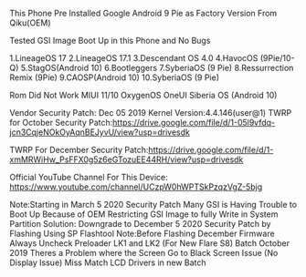 This Phone Pre Installed Google Android 9 Pie as Factory Version From Qiku(OEM)

Tested GSI Image Boot Up in this Phone and No Bugs


1.LineageOS 17
2.LineageOS 17.1
3.Descendant OS 4.0
4.HavocOS (9Pie/10-Q)
5.StagOS(Android 10)
6.Bootleggers
7.SyberiaOS (9 Pie)
8.Ressurrection Remix (9Pie)
9.CAOSP(Android 10)
10.SyberiaOS (9 Pie)

Rom Did Not Work
MIUI 11/10
OxygenOS
OneUI
Siberia OS (Android 10)

Vendor Security Patch: Dec 05 2019
Kernel Version:4.4.146(user@1)
TWRP for October Security Patch:https://drive.google.com/file/d/1-05l9vfdq-jcn3CqjeNOkOyAqnBEJyvU/view?usp=drivesdk

TWRP For December Security Patch:https://drive.google.com/file/d/1-xmMRWiHw_PsFFX0g5z6eGTozuEE44RH/view?usp=drivesdk

Official YouTube Channel For This Device:
https://www.youtube.com/channel/UCzpW0hWPTSkPzqzVgZ-5bjg

Note:Starting in March 5 2020 Security Patch Many GSI is Having Trouble to Boot Up Because of OEM Restricting GSI Image to fully Write in System Partition
Solution: Downgrade to December 5 2020 Security Patch by Flashing Using SP Flashtool
Note:Before Flashing December Firmware Always Uncheck
Preloader LK1 and LK2 (For New Flare S8) Batch October 2019
Theres a Problem where the Screen Go to Black Screen Issue (No Display Issue) Miss Match LCD Drivers in new Batch